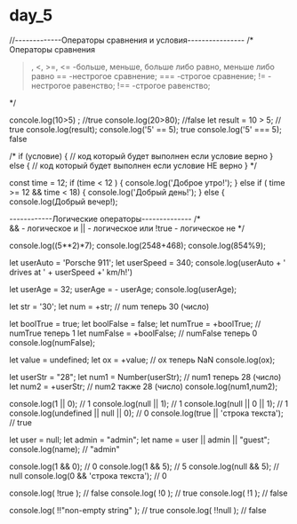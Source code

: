 # day_5
//-------------Операторы сравнения и условия----------------
/*
Операторы сравнения
>, <, >=, <=    -больше, меньше, больше либо равно, меньше либо равно
==   -нестрогое сравнение;
===   -строгое сравнение;
!=   - нестрогое равенство;
!==   -строгое равенство;

*/

concole.log(10>5) ; //true
console.log(20>80); //false
let result = 10 > 5; // true
console.log(result);
console.log('5' == 5); true
console.log('5' === 5); false

/*
if (условие) {
       // код который будет выполнен если условие верно
} else { 
       // код который будет выполнен если условие НЕ верно
}
*/

const time = 12;
if (time < 12 ) {
   console.log('Доброе утро!');
} else if ( time >= 12 && time < 18) {
   console.log('Добрый день!');
} else { 
    console.log(Добрый вечер!);

------------Логические операторы--------------
/*   
&&   - логическое и
||   - логическое или
!true - логическое не 
*/

    


console.log((5**2)*7);
console.log(2548+468);
console.log(854%9);

let userAuto = 'Porsche 911';
let userSpeed = 340;
console.log(userAuto + ' drives at ' + userSpeed +' km/h!')

let userAge = 32;
userAge = - userAge;
console.log(userAge);

let str = '30';
let num = +str;  // num теперь 30 (число)

let boolTrue = true;
let boolFalse = false;
let numTrue = +boolTrue;   // numTrue теперь 1
let numFalse = +boolFalse; // numFalse теперь 0
console.log(numFalse);

let value = undefined;
let ox = +value;  // ox теперь NaN
console.log(ox);

let userStr = "28";
let num1 = Number(userStr);  // num1 теперь 28 (число)
let num2 = +userStr;         // num2 также 28 (число)
console.log(num1,num2);

console.log(1 || 0); // 1
console.log(null || 1); // 1
console.log(null || 0 || 1); // 1
console.log(undefined || null || 0); // 0
console.log(true || 'строка текста'); // true

let user = null;
let admin = "admin";
let name = user || admin || "guest";
console.log(name); // "admin"

console.log(1 && 0); // 0
console.log(1 && 5); // 5
console.log(null && 5); // null
console.log(0 && 'строка текста'); // 0

console.log( !true ); // false
console.log( !0 ); // true
console.log( !1 ); // false

console.log( !!"non-empty string" ); // true
console.log( !!null ); // false






